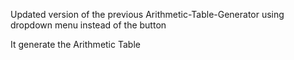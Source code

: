 Updated version of the previous Arithmetic-Table-Generator using dropdown menu instead of the button 

It generate the Arithmetic Table 

